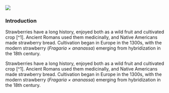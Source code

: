 <a href="https://www.juncture-digital.org"><img src="https://juncture-digital.github.io/juncture/static/images/ve-button.png"></a>

<param ve-config 
title="Strawberry"    
source-image="link"   
banner="https://upload.wikimedia.org/wikipedia/commons/0/08/Renoir_-_Strawberries%2C_c._1905.jpg" 
height=100
author="Elizabeth Mirabal"
layout="vertical">

### Introduction
Strawberries have a long history, enjoyed both as a wild fruit and cultivated crop [^1]. Ancient Romans used them medicinally, and Native Americans made strawberry bread. Cultivation began in Europe in the 1300s, with the modern strawberry (*Fragaria × ananassa*) emerging from hybridization in the 18th century. 

<param ve-map
	   center="38.91588,-77.06338"
	   zoom="16"
	   caption="This is the location of Dumbarton Oaks in Washington, D.C.">
	   
Strawberries have a long history, enjoyed both as a wild fruit and cultivated crop [^1]. Ancient Romans used them medicinally, and Native Americans made strawberry bread. Cultivation began in Europe in the 1300s, with the modern strawberry (*Fragaria × ananassa*) emerging from hybridization in the 18th century.
<param ve-map
	   center="43.77841,11.24365"
	   zoom="13"
	   caption= "This is Florence">
	  
	   




